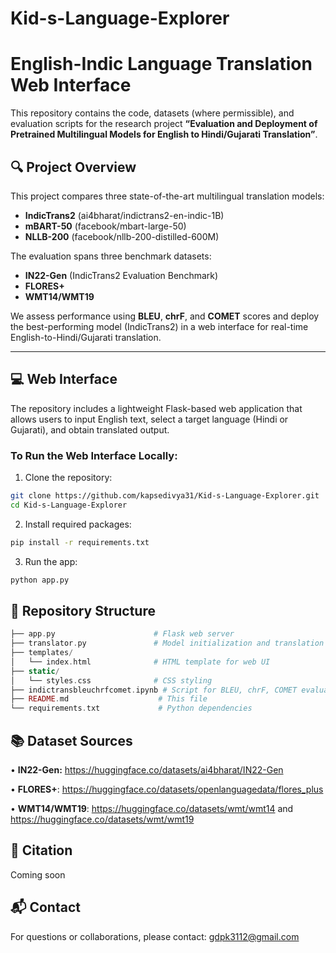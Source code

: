 # Kid-s-Language-Explorer

# English-Indic Language Translation Web Interface

This repository contains the code, datasets (where permissible), and evaluation scripts for the research project **“Evaluation and Deployment of Pretrained Multilingual Models for English to Hindi/Gujarati Translation”**.

## 🔍 Project Overview

This project compares three state-of-the-art multilingual translation models:

- **IndicTrans2** (ai4bharat/indictrans2-en-indic-1B)
- **mBART-50** (facebook/mbart-large-50)
- **NLLB-200** (facebook/nllb-200-distilled-600M)

The evaluation spans three benchmark datasets:

- **IN22-Gen** (IndicTrans2 Evaluation Benchmark)
- **FLORES+**
- **WMT14/WMT19**

We assess performance using **BLEU**, **chrF**, and **COMET** scores and deploy the best-performing model (IndicTrans2) in a web interface for real-time English-to-Hindi/Gujarati translation.

---

## 💻 Web Interface

The repository includes a lightweight Flask-based web application that allows users to input English text, select a target language (Hindi or Gujarati), and obtain translated output.

### To Run the Web Interface Locally:

1. Clone the repository:

```bash
git clone https://github.com/kapsedivya31/Kid-s-Language-Explorer.git
cd Kid-s-Language-Explorer
```

2. Install required packages:

```bash
pip install -r requirements.txt
```

3. Run the app:

```bash
python app.py
```

## 📁 Repository Structure

```php
├── app.py                      # Flask web server
├── translator.py               # Model initialization and translation logic
├── templates/
│   └── index.html              # HTML template for web UI
├── static/
│   └── styles.css              # CSS styling
├── indictransbleuchrfcomet.ipynb # Script for BLEU, chrF, COMET evaluation 
├── README.md                    # This file 
└── requirements.txt             # Python dependencies
```

## 📚 Dataset Sources

•	**IN22-Gen:** https://huggingface.co/datasets/ai4bharat/IN22-Gen

•	**FLORES+**: https://huggingface.co/datasets/openlanguagedata/flores_plus

•	**WMT14/WMT19**: https://huggingface.co/datasets/wmt/wmt14 and https://huggingface.co/datasets/wmt/wmt19

## 📝 Citation

Coming soon

## 📬 Contact

For questions or collaborations, please contact: gdpk3112@gmail.com
